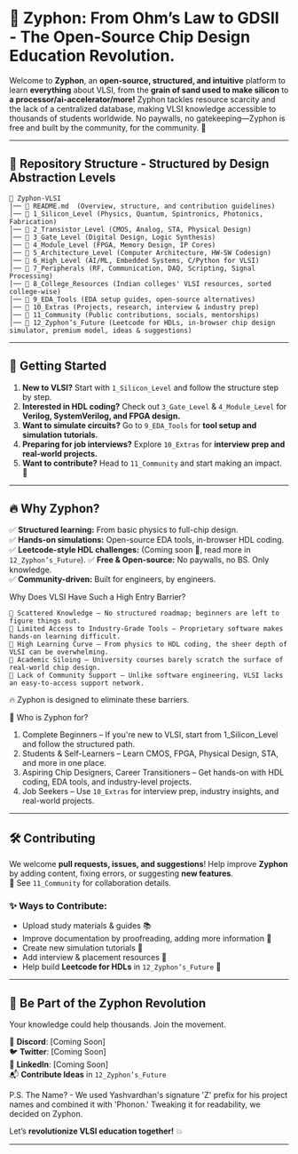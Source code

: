 # 📡 Zyphon: From Ohm’s Law to GDSII - The Open-Source Chip Design Education Revolution.

Welcome to **Zyphon**, an **open-source, structured, and intuitive** platform to learn **everything** about VLSI, from the **grain of sand used to make silicon** to **a processor/ai-accelerator/more!** Zyphon tackles resource scarcity and the lack of a centralized database, making VLSI knowledge accessible to thousands of students worldwide. No paywalls, no gatekeeping—Zyphon is free and built by the community, for the community. 🚀

---

## 📂 Repository Structure - Structured by Design Abstraction Levels
```
📂 Zyphon-VLSI
│── 📜 README.md  (Overview, structure, and contribution guidelines)
│── 📂 1_Silicon_Level (Physics, Quantum, Spintronics, Photonics, Fabrication)
│── 📂 2_Transistor_Level (CMOS, Analog, STA, Physical Design)
│── 📂 3_Gate_Level (Digital Design, Logic Synthesis)
│── 📂 4_Module_Level (FPGA, Memory Design, IP Cores)
│── 📂 5_Architecture_Level (Computer Architecture, HW-SW Codesign)
│── 📂 6_High_Level (AI/ML, Embedded Systems, C/Python for VLSI)
│── 📂 7_Peripherals (RF, Communication, DAQ, Scripting, Signal Processing)
│── 📂 8_College_Resources (Indian colleges' VLSI resources, sorted college-wise)
│── 📂 9_EDA_Tools (EDA setup guides, open-source alternatives)
│── 📂 10_Extras (Projects, research, interview & industry prep)
│── 📂 11_Community (Public contributions, socials, mentorships)
│── 📂 12_Zyphon’s_Future (Leetcode for HDLs, in-browser chip design simulator, premium model, ideas & suggestions)
```

---

## 🚀 Getting Started

1. **New to VLSI?** Start with `1_Silicon_Level` and follow the structure step by step.
2. **Interested in HDL coding?** Check out `3_Gate_Level` & `4_Module_Level` for **Verilog, SystemVerilog, and FPGA design.**
3. **Want to simulate circuits?** Go to `9_EDA_Tools` for **tool setup and simulation tutorials.**
4. **Preparing for job interviews?** Explore `10_Extras` for **interview prep and real-world projects.**
5. **Want to contribute?** Head to `11_Community` and start making an impact. 🤝

---

## 🔥 Why Zyphon?

✅ **Structured learning:** From basic physics to full-chip design.  
✅ **Hands-on simulations:** Open-source EDA tools, in-browser HDL coding.  
✅ **Leetcode-style HDL challenges:** (Coming soon 🚧, read more in `12_Zyphon’s_Future`).
✅ **Free & Open-source:** No paywalls, no BS. Only knowledge.  
✅ **Community-driven:** Built for engineers, by engineers.  

Why Does VLSI Have Such a High Entry Barrier?
```
🔴 Scattered Knowledge – No structured roadmap; beginners are left to figure things out.
🔴 Limited Access to Industry-Grade Tools – Proprietary software makes hands-on learning difficult.
🔴 High Learning Curve – From physics to HDL coding, the sheer depth of VLSI can be overwhelming.
🔴 Academic Siloing – University courses barely scratch the surface of real-world chip design.
🔴 Lack of Community Support – Unlike software engineering, VLSI lacks an easy-to-access support network.
```
🔥 Zyphon is designed to eliminate these barriers.

📢 Who is Zyphon for?
1. Complete Beginners – If you're new to VLSI, start from 1_Silicon_Level and follow the structured path.
2. Students & Self-Learners – Learn CMOS, FPGA, Physical Design, STA, and more in one place.
3. Aspiring Chip Designers, Career Transitioners – Get hands-on with HDL coding, EDA tools, and industry-level projects.
4. Job Seekers – Use `10_Extras` for interview prep, industry insights, and real-world projects.

---

## 🛠 Contributing
We welcome **pull requests, issues, and suggestions**! Help improve **Zyphon** by adding content, fixing errors, or suggesting **new features**.   
📌 See `11_Community` for collaboration details.

### ✨ Ways to Contribute:
- Upload study materials & guides 📚
- Improve documentation by proofreading, adding more information 📝
- Create new simulation tutorials 🔬
- Add interview & placement resources 🎯
- Help build **Leetcode for HDLs** in `12_Zyphon’s_Future` 🚀

---

## 📢 Be Part of the Zyphon Revolution
Your knowledge could help thousands. Join the movement.

🚀 **Discord**: [Coming Soon]  
🐦 **Twitter**: [Coming Soon]  
💼 **LinkedIn**: [Coming Soon]  
📬 **Contribute Ideas** in `12_Zyphon’s_Future`

P.S.
The Name? - We used Yashvardhan's signature 'Z' prefix for his project names and combined it with 'Phonon.' Tweaking it for readability, we decided on Zyphon.

Let’s **revolutionize VLSI education together!** 💥

---
